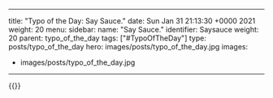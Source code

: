 
---
title: "Typo of the Day: Say Sauce."
date: Sun Jan 31 21:13:30 +0000 2021
weight: 20
menu:
  sidebar:
    name: "Say Sauce."
    identifier: Saysauce
    weight: 20
    parent: typo_of_the_day
tags: ["#TypoOfTheDay"]
type: posts/typo_of_the_day
hero: images/posts/typo_of_the_day.jpg
images:
- images/posts/typo_of_the_day.jpg
---


{{<x user="mariatta" id="1355987597378658304">}}

